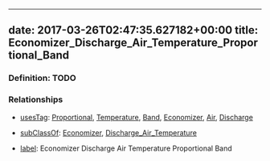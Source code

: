 
---
date: 2017-03-26T02:47:35.627182+00:00
title: Economizer_Discharge_Air_Temperature_Proportional_Band
---
### Definition: TODO

### Relationships

* [usesTag](https://brickschema.org/schema/1.0/BrickFrame#usesTag): [Proportional](https://brickschema.org/schema/1.0/BrickTag#Proportional), [Temperature](https://brickschema.org/schema/1.0/BrickTag#Temperature), [Band](https://brickschema.org/schema/1.0/BrickTag#Band), [Economizer](https://brickschema.org/schema/1.0/BrickTag#Economizer), [Air](https://brickschema.org/schema/1.0/BrickTag#Air), [Discharge](https://brickschema.org/schema/1.0/BrickTag#Discharge)

* [subClassOf](http://www.w3.org/2000/01/rdf-schema#subClassOf): [Economizer](https://brickschema.org/schema/1.0/Brick#Economizer), [Discharge_Air_Temperature](https://brickschema.org/schema/1.0/Brick#Discharge_Air_Temperature)

* [label](http://www.w3.org/2000/01/rdf-schema#label): Economizer Discharge Air Temperature Proportional Band

